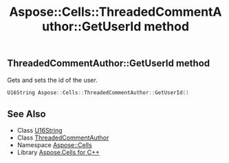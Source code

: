 ﻿---
title: Aspose::Cells::ThreadedCommentAuthor::GetUserId method
linktitle: GetUserId
second_title: Aspose.Cells for C++ API Reference
description: 'Aspose::Cells::ThreadedCommentAuthor::GetUserId method. Gets and sets the id of the user in C++.'
type: docs
weight: 800
url: /cpp/aspose.cells/threadedcommentauthor/getuserid/
---
## ThreadedCommentAuthor::GetUserId method


Gets and sets the id of the user.

```cpp
U16String Aspose::Cells::ThreadedCommentAuthor::GetUserId()
```

## See Also

* Class [U16String](../../u16string/)
* Class [ThreadedCommentAuthor](../)
* Namespace [Aspose::Cells](../../)
* Library [Aspose.Cells for C++](../../../)
